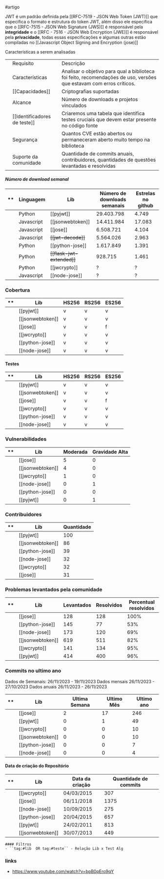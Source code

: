 #artigo


JWT é um padrão definida pela [[RFC-7519 - JSON Web Token (JWT)]] que especifica o formato e estrutura do token JWT, além disso ele especifica que o [[RFC-7515 - JSON Web Signature (JWS)]]  é responsável pela **integridade** e o [[RFC - 7516 - JSON Web Encryption (JWE)]] é responsável pela **privacidade**, todas essas especificações e algumas outras estão compiladas no [[Javascript Object Signing and Encryption (jose)]]



Características a serem analisadas 

|    |                          |                                                                                                                     |
|----|--------------------------|---------------------------------------------------------------------------------------------------------------------|
|    | Requisito                | Descrição                                                                                                           |
|    | Características          | Analisar o objetivo para qual a biblioteca foi feito, recomendações de uso, versões que estavam com erros críticos. |
|    | [[Capacidades]]              | Criptografias suportadas                                                                                            |
|    | Alcance                  | Número de downloads e projetos vinculados                                                                           |
|    | [[Identificadores de teste]] | Criaremos uma tabela que identifica testes cruciais que devem estar presente no código fonte                        |
|    | Segurança                | Quantos CVE estão abertos ou permaneceram aberto muito tempo na biblioteca                                          |
|    | Suporte da comunidade    | Quantidade de commits anuais, contribuidores, quantidades de questões levantadas e resolvidas                       |


##### Número de download semanal 

| ** | Linguagem  | Lib                | Número de downloads semanais | Estrelas no github |
|----|------------|--------------------|------------------------------|--------------------|
|    | Python     | [[pyjwt]]          | 29.403.798                       |  4.749             |
|    | Javascript | [[jsonwebtoken]]       | 14.411.984                   | 17.083             | 
|    | Javascript | [[jose]]               | 6.508.721                    |  4.104             | 
|    | Javascript |~~[[jwt-decode]]~~      | 5.564.026                    |  2.963             |
|    | Python     | [[python-jose]]        | 1.617.849                    |  1.391                 |
|    | Python     | ~~[[flask-jwt-extended]]~~ | 928.715                      |  1.461              |
|    | Python     | [[jwcrypto]] | ?                      |  ?              |
|    | Javascript | [[node-jose]] | ?                      |  ?              |

### Cobertura
| ** | Lib              | HS256 | RS256 | ES256 |
|----|------------------|-------|-------|-------|
|    | [[pyjwt]]        | v     | v     | v     |
|    | [[jsonwebtoken]] | v     | v     | v     |
|    | [[jose]]         | v     | v     | f     |
|    | [[jwcrypto]]     | v     | v     | v     |
|    | [[python-jose]]  | v     | v     | v     |
|    | [[node-jose]]    | v     | v     | v     |

#### Testes

| ** | Lib              | HS256 | RS256 | ES256 |
|----|------------------|-------|-------|-------|
|    | [[pyjwt]]        | v     | v     | v     |
|    | [[jsonwebtoken]] | v     | v     | v     |
|    | [[jose]]         | v     | v     | f     |
|    | [[jwcrypto]]     | v     | v     | v     |
|    | [[python-jose]]  | v     | v     | v     |
|    | [[node-jose]]    | v     | v     | v     |


### Vulnerabilidades 
| **  | Lib              | Moderada | Gravidade Alta |
| --- | ---------------- | -------- | -------------- |
|     | [[jose]]         | 5        | 0              |
|     | [[jsonwebtoken]] | 4        | 0              |
|     | [[jwcrypto]]     | 1        | 0              |
|     | [[node-jose]]    | 0        | 1              |
|     | [[python-jose]]  | 0        | 0              |
|     | [[pyjwt]]        | 0        | 1              |

### Contribuidores 
| **  | Lib              | Quantidade |
| --- | ---------------- | ---------- |
|     | [[pyjwt]]        | 100        |
|     | [[jsonwebtoken]] | 86         |
|     | [[python-jose]]  | 39         |
|     | [[node-jose]]    | 32         |
|     | [[jwcrypto]]     | 32         |
|     | [[jose]]         | 31         |


### Problemas levantados pela comunidade

| **  | Lib              | Levantados | Resolvidos | Percentual resolvidos |
| --- | ---------------- | ---------- | ---------- | --------------------- |
|     | [[jose]]         | 128        | 128        | 100%                  |
|     | [[python-jose]]  | 145        | 77         | 53%                   |
|     | [[node-jose]]    | 173        | 120        | 69%                   |
|     | [[jsonwebtoken]] | 619        | 511        | 82%                   |
|     | [[jwcrypto]]     | 141        | 134        | 95%                   |
|     | [[pyjwt]]        | 414        | 400        | 96%                   |


### Commits no ultimo ano

Dados de Semanais: 26/11/2023 - 19/11/2023 
Dados mensais 26/11/2023 - 27/10/2023
Dados anuais 26/11/2023 - 26/11/2023

| **  | Lib              | Ultima Semana | Ultimo Mês | Ultimo ano |
| --- | ---------------- | ------------- | ---------- | ---------- |
|     | [[jose]]         | 2             | 17         | 246        |
|     | [[pyjwt]]        | 0             | 1          | 49         |
|     | [[jwcrypto]]     | 0             | 0          | 10         |
|     | [[jsonwebtoken]] | 0             | 0          | 10         |
|     | [[python-jose]]  | 0             | 0          | 7          |
|     | [[node-jose]]    | 0             | 0          | 4          |



#### Data de criação do Repositório 

| **  | Lib              | Data da criação | Quantidade de commits |
| --- | ---------------- | --------------- | --------------------- |
|     | [[jwcrypto]]     | 04/03/2015      | 307                   |
|     | [[jose]]         | 06/11/2018      | 1375                  |
|     | [[node-jose]]    | 10/09/2015      | 275                   |
|     | [[python-jose]]  | 20/04/2015      | 657                   |
|     | [[pyjwt]]        | 24/02/2011      | 813                   |
|     | [[jsonwebtoken]] | 30/07/2013      | 449                   |

```
#### Filtros
- ``tag:#lib  OR tag:#teste`` - Relação Lib x Test Alg  

```

### links 
- https://www.youtube.com/watch?v=bpB0pEro9qY

